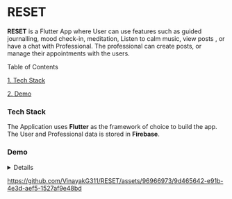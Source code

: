 # RESET

**RESET** is a Flutter App where User can use features such as guided journalling, mood check-in, meditation, Listen to calm music, view posts , or have a chat with Professional. The professional can create posts, or manage their appointments with the users.


Table of Contents


[1. Tech Stack](#Tech-Stack)

[2. Demo](#Demo)





### Tech Stack

The Application uses **Flutter** as the framework of choice to build the app. The User and Professional data is stored in **Firebase**.

### Demo


<details>
  <details>
    <summary>View Posts and the User can like,add to collection or comment on the Post!</summary>
    
  </details>
  
</details>


https://github.com/VinayakG311/RESET/assets/96966973/9d465642-e91b-4e3d-aef5-1527af9e48bd





